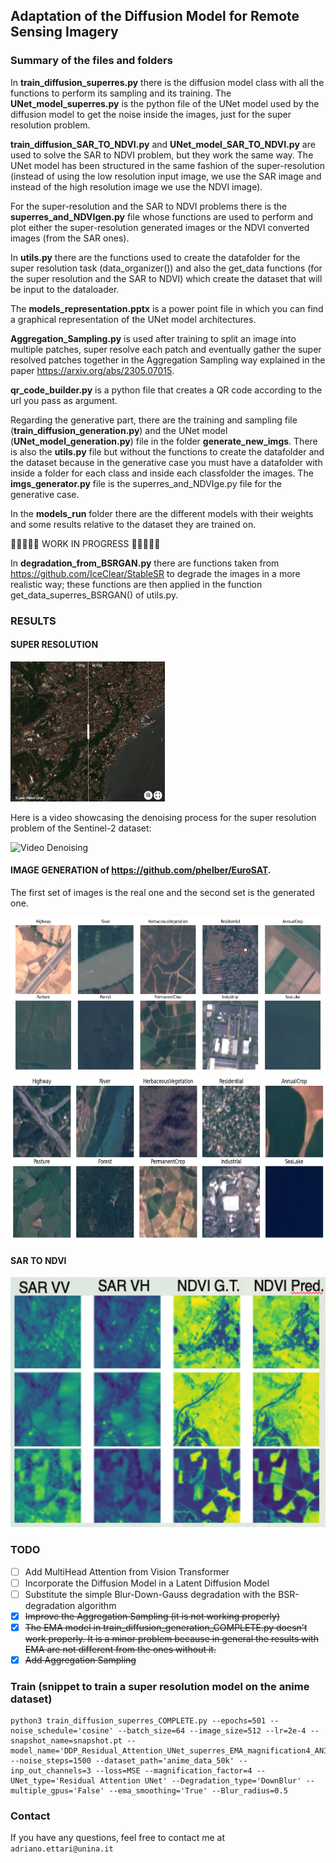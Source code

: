 ## Adaptation of the Diffusion Model for Remote Sensing Imagery

### Summary of the files and folders 
In **train_diffusion_superres.py** there is the diffusion model class with all the functions to perform its sampling and its training. The **UNet_model_superres.py** is the python file of the UNet model used by the diffusion model to get the noise inside the images, just for the super resolution problem.

**train_diffusion_SAR_TO_NDVI.py** and **UNet_model_SAR_TO_NDVI.py** are used to solve the SAR to NDVI problem, but they work the same way. The UNet model has been structured in the same fashion of the super-resolution (instead of using the low resolution input image, we use the SAR image and instead of the high resolution image we use the NDVI image).

For the super-resolution and the SAR to NDVI problems there is the **superres_and_NDVIgen.py** file whose functions are used to perform and plot either the super-resolution generated images or the NDVI converted images (from the SAR ones).

In **utils.py** there are the functions used to create the datafolder for the super resolution task (data_organizer()) and also the get_data functions (for the super resolution and the SAR to NDVI) which create the dataset that will be input to the dataloader.

The **models_representation.pptx** is a power point file in which you can find a graphical representation of the UNet model architectures. 

**Aggregation_Sampling.py** is used after training to split an image into multiple patches, super resolve each patch and eventually gather the super resolved patches together in the Aggregation Sampling way explained in the paper https://arxiv.org/abs/2305.07015. 

**qr_code_builder.py** is a python file that creates a QR code according to the url you pass as argument.

Regarding the generative part, there are the training and sampling file (**train_diffusion_generation.py**) and the UNet model (**UNet_model_generation.py**) file in the folder **generate_new_imgs**. There is also the **utils.py** file but without the 
functions to create the datafolder and the dataset because in the generative case you must have a datafolder with inside a folder for each class and inside each classfolder the images. The **imgs_generator.py** file is the superres_and_NDVIge.py file for the generative case.


In the **models_run** folder there are the different models with their weights and some results relative to the dataset they are trained on. 

🚧🚧🚧🚧🚧  WORK IN PROGRESS 🚧🚧🚧🚧🚧

In **degradation_from_BSRGAN.py** there are functions taken from https://github.com/IceClear/StableSR to degrade the images in a more realistic way; these functions are then applied in the function get_data_superres_BSRGAN() of utils.py.  
<!-- In the folder **multihead_attention** there are files to implement the multihead attention mechanism in the UNet model instead of the simple attention. -->

### RESULTS

#### SUPER RESOLUTION

[<img src="assets/imgsli_up42.png" height="224px"/>](https://imgsli.com/Mjc2NjAw)

Here is a video showcasing the denoising process for the super resolution problem of the Sentinel-2 dataset:

![Video Denoising](https://github.com/AdrianoEttari/DiffusionRemoteSensing/blob/main/assets/UP42_SUPERRESOLUTION/DownBlur/up42_superresolution.gif)

#### IMAGE GENERATION of https://github.com/phelber/EuroSAT. 
The first set of images is the real one and the second set is the generated one.

<img src="assets/EuroSat_real.png" height="250px"/>
<img src="assets/EuroSat_predictions.png" height="265px"/>

#### SAR TO NDVI
<img src="assets/SAR_to_NDVI.png" height="400px"/>

### TODO
- [ ] Add MultiHead Attention from Vision Transformer 
- [ ] Incorporate the Diffusion Model in a Latent Diffusion Model
- [ ] Substitute the simple Blur-Down-Gauss degradation with the BSR-degradation algorithm
- [x] ~~Improve the Aggregation Sampling (it is not working properly)~~
- [x] ~~The EMA model in train_diffusion_generation_COMPLETE.py doesn't work properly. It is a minor problem because in general the results with EMA are not different from the ones without it.~~
- [x] ~~Add Aggregation Sampling~~

### Train (snippet to train a super resolution model on the anime dataset)
```
python3 train_diffusion_superres_COMPLETE.py --epochs=501 --noise_schedule='cosine' --batch_size=64 --image_size=512 --lr=2e-4 --snapshot_name=snapshot.pt --model_name='DDP_Residual_Attention_UNet_superres_EMA_magnification4_ANIME50k_DownBlur' --noise_steps=1500 --dataset_path='anime_data_50k' --inp_out_channels=3 --loss=MSE --magnification_factor=4 --UNet_type='Residual Attention UNet' --Degradation_type='DownBlur' --multiple_gpus='False' --ema_smoothing='True' --Blur_radius=0.5
```
### Contact
If you have any questions, feel free to contact me at `adriano.ettari@unina.it`

